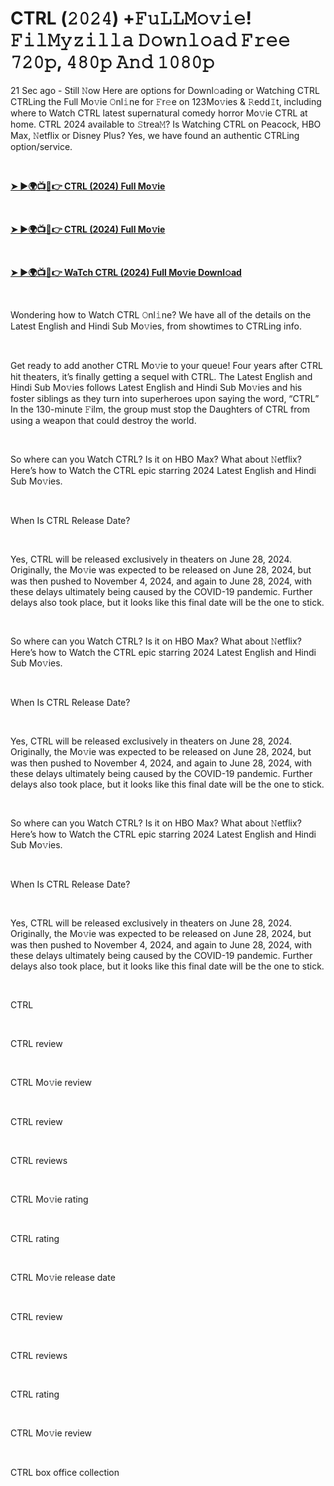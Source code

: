 <h1 style="text-align: left;">CTRL (𝟸𝟶𝟸𝟺) +𝙵𝚞𝙻𝙻𝙼𝚘𝚟𝚒𝚎! 𝙵𝚒𝚕𝙼𝚢𝚣𝚒𝚕𝚕𝚊 𝙳𝚘𝚠𝚗𝚕𝚘𝚊𝚍 𝙵𝚛𝚎𝚎 𝟽𝟸𝟶𝚙, 𝟺𝟾𝟶𝚙 𝙰𝚗𝚍 𝟷𝟶𝟾𝟶𝚙</h1><p>21 Sec ago - Still 𝙽ow Here are options for Downl𝚘ading or Watching CTRL CTRLing the Full Mo𝚟ie 𝙾nl𝚒ne for 𝙵r𝚎e on 123Mo𝚟ies &amp; 𝚁edd𝙸t, including where to Watch CTRL latest supernatural comedy horror Mo𝚟ie CTRL at home. CTRL 2024 available to 𝚂trea𝙼? Is Watching CTRL on Peacock, HBO Max, 𝙽etflix or Disney Plus? Yes, we have found an authentic CTRLing option/service.</p><p><br /></p><p><a href="https://t.co/ICgOI6L9rO" target="_blank"><b>➤ ►🌍📺📱👉 CTRL (2024) Full Mo𝚟ie</b></a></p><p><b><br /></b></p><p><a href="https://t.co/ICgOI6L9rO" target="_blank"><b>➤ ►🌍📺📱👉 CTRL (2024) Full Mo𝚟ie</b></a></p><p><b><br /></b></p><p><a href="https://t.co/ICgOI6L9rO" target="_blank"><b>➤ ►🌍📺📱👉 WaTch CTRL (2024) Full Mo𝚟ie Downl𝚘ad</b></a></p><p><br /></p><p>Wondering how to Watch CTRL 𝙾nl𝚒ne? We have all of the details on the Latest English and Hindi Sub Mo𝚟ies, from showtimes to CTRLing info.</p><p><br /></p><p>Get ready to add another CTRL Mo𝚟ie to your queue! Four years after CTRL hit theaters, it’s finally getting a sequel with CTRL. The Latest English and Hindi Sub Mo𝚟ies follows Latest English and Hindi Sub Mo𝚟ies and his foster siblings as they turn into superheroes upon saying the word, “CTRL” In the 130-minute 𝙵ilm, the group must stop the Daughters of CTRL from using a weapon that could destroy the world.</p><p><br /></p><p>So where can you Watch CTRL? Is it on HBO Max? What about 𝙽etflix? Here’s how to Watch the CTRL epic starring 2024 Latest English and Hindi Sub Mo𝚟ies.</p><p><br /></p><p>When Is CTRL Release Date?</p><p><br /></p><p>Yes, CTRL will be released exclusively in theaters on June 28, 2024. Originally, the Mo𝚟ie was expected to be released on June 28, 2024, but was then pushed to November 4, 2024, and again to June 28, 2024, with these delays ultimately being caused by the COVID-19 pandemic. Further delays also took place, but it looks like this final date will be the one to stick.</p><p><br /></p><p>So where can you Watch CTRL? Is it on HBO Max? What about 𝙽etflix? Here’s how to Watch the CTRL epic starring 2024 Latest English and Hindi Sub Mo𝚟ies.</p><p><br /></p><p>When Is CTRL Release Date?</p><p><br /></p><p>Yes, CTRL will be released exclusively in theaters on June 28, 2024. Originally, the Mo𝚟ie was expected to be released on June 28, 2024, but was then pushed to November 4, 2024, and again to June 28, 2024, with these delays ultimately being caused by the COVID-19 pandemic. Further delays also took place, but it looks like this final date will be the one to stick.</p><p><br /></p><p>So where can you Watch CTRL? Is it on HBO Max? What about 𝙽etflix? Here’s how to Watch the CTRL epic starring 2024 Latest English and Hindi Sub Mo𝚟ies.</p><p><br /></p><p>When Is CTRL Release Date?</p><p><br /></p><p>Yes, CTRL will be released exclusively in theaters on June 28, 2024. Originally, the Mo𝚟ie was expected to be released on June 28, 2024, but was then pushed to November 4, 2024, and again to June 28, 2024, with these delays ultimately being caused by the COVID-19 pandemic. Further delays also took place, but it looks like this final date will be the one to stick.</p><p><br /></p><p>CTRL</p><p><br /></p><p>CTRL review</p><p><br /></p><p>CTRL Mo𝚟ie review</p><p><br /></p><p>CTRL review</p><p><br /></p><p>CTRL reviews</p><p><br /></p><p>CTRL Mo𝚟ie rating</p><p><br /></p><p>CTRL rating</p><p><br /></p><p>CTRL Mo𝚟ie release date</p><p><br /></p><p>CTRL review</p><p><br /></p><p>CTRL reviews</p><p><br /></p><p>CTRL rating</p><p><br /></p><p>CTRL Mo𝚟ie review</p><p><br /></p><p>CTRL box office collection</p>
